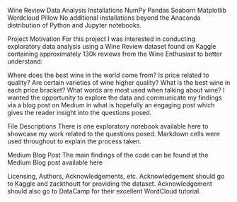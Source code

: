 Wine Review Data Analysis
Installations
NumPy
Pandas
Seaborn
Matplotlib
Wordcloud
Pillow
No additional installations beyond the Anaconda distribution of Python and Jupyter notebooks.

Project Motivation
For this project I was interested in conducting exploratory data analysis using a Wine Review dataset found on Kaggle containing approximately 130k reviews from the Wine Enthusiast to better understand:

Where does the best wine in the world come from?
Is price related to quality?
Are certain varieties of wine higher quality?
What is the best wine in each price bracket?
What words are most used when talking about wine?
I wanted the opportunity to explore the data and communicate my findings via a blog post on Medium in what is hopefully an engaging post which gives the reader insight into the questions posed.

File Descriptions
There is one exploratory notebook available here to showcase my work related to the questions posed. Markdown cells were used throughout to explain the process taken.

Medium Blog Post
The main findings of the code can be found at the Medium Blog post available here

Licensing, Authors, Acknowledgements, etc.
Acknowledgement should go to Kaggle and zackthoutt for providing the dataset. Acknowledgement should also go to DataCamp for their excellent WordCloud tutorial.
